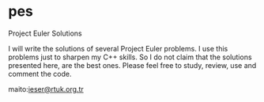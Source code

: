 pes
===

Project Euler Solutions

I will write the solutions of several Project Euler problems. I use this problems
just to sharpen my C++ skills. So I do not claim that the solutions presented 
here, are the best ones. Please feel free to study, review, use and comment the
code.

maito:ieser@rtuk.org.tr
